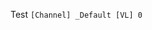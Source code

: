 <!--
How to Select Windows 11 Home or Pro Edition During Installation - https://www.makeuseof.com/windows-11-select-edition-during-install/
-->
Test
`[Channel]
_Default
[VL]
0`
